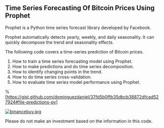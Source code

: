 ## Time Series Forecasting Of Bitcoin Prices Using Prophet

Prophet is a Python time series forecast library developed by Facebook. 

Prophet automatically detects yearly, weekly, and daily seasonality. It can quickly decompose the trend and seasonality effects.

The following code covers a time-series prediction of Bitcoin prices.

1. How to train a time series forecasting model using Prophet.
2. How to make predictions and do time series decomposition.
3. How to identify changing points in the trend.
4. How to do time series cross-validation.
5. How to evaluate time series model performance using Prophet.

%[https://gist.github.com/dominguezdaniel/37fd5b0ffb35dbcb38872dfcad527924#file-predictions-py]

[![binancebuy.jpg](https://cdn.hashnode.com/res/hashnode/image/upload/v1644901701597/853U029me.jpeg)](https://accounts.binance.com/es-LA/register?ref=396138808)

Please do not make an investment based on the information in this code.